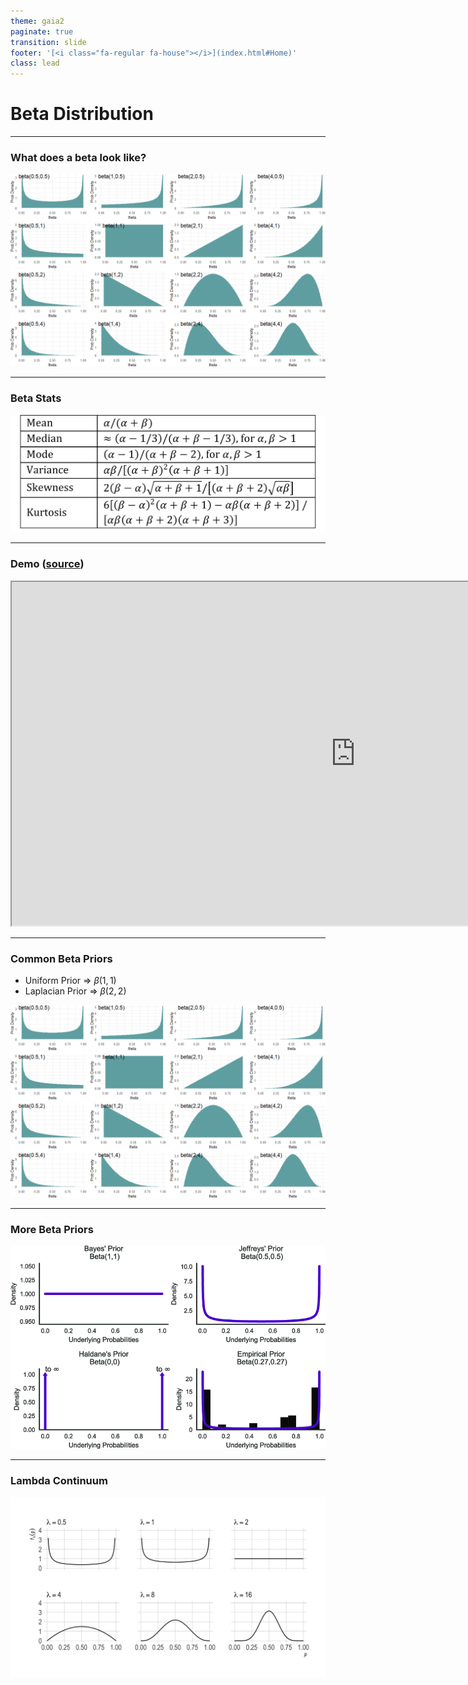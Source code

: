 ```yaml
---
theme: gaia2
paginate: true
transition: slide
footer: '[<i class="fa-regular fa-house"></i>](index.html#Home)'
class: lead
---
```


<!-- _class: invert lead -->
# Beta Distribution

---

### What does a beta look like?

![w:800 drop-shadow](assets/2025-09-30-08-36-11.png)

---

### Beta Stats

![w:900 drop-shadow](assets/2025-09-30-08-43-04.png)

---

### Demo ([source](https://mathlets.org/mathlets/beta-distribution))

<iframe src="https://mathlets.org/mathlets/beta-distribution" width="1100" height="550"></iframe>

---

### Common Beta Priors

- Uniform Prior => $\beta(1,1)$
- Laplacian Prior => $\beta(2,2)$

![w:600](assets/2025-09-30-08-36-11.png)

---

### More Beta Priors

![w:700](assets/2025-09-30-08-41-14.png)

---

### Lambda Continuum

![w:600](assets/2025-09-30-08-42-14.png)
